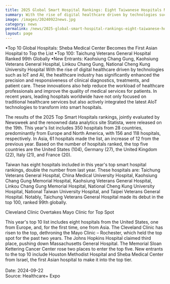```yaml
---
title: 2025 Global Smart Hospital Rankings: Eight Taiwanese Hospitals Make the List
summary: With the rise of digital healthcare driven by technologies such as IoT and AI, the healthcare industry has significantly enhanced the precision and responsiveness of clinical diagnostics, treatments, and patient care. 
image: /images/20240922news.jpg
category: news
permalink: /news/2025-global-smart-hospital-rankings-eight-taiwanese-hospitals-make-the-list/
layout: page
---
```


•Top 10 Global Hospitals: Sheba Medical Center Becomes the First Asian Hospital to Top the List
•Top 100: Taichung Veterans General Hospital Ranked 99th Globally
•New Entrants: Kaohsiung Chang Gung, Kaohsiung Veterans General Hospital, Linkou Chang Gung, National Cheng Kung University Hospital
With the rise of digital healthcare driven by technologies such as IoT and AI, the healthcare industry has significantly enhanced the precision and responsiveness of clinical diagnostics, treatments, and patient care. These innovations also help reduce the workload of healthcare professionals and improve the quality of medical services for patients. In recent years, leading hospitals worldwide have not only focused on traditional healthcare services but also actively integrated the latest AIoT technologies to transform into smart hospitals.

The results of the 2025 Top Smart Hospitals rankings, jointly evaluated by Newsweek and the renowned data analytics site Statista, were released on the 19th. This year's list includes 350 hospitals from 28 countries, predominantly from Europe and North America, with 156 and 118 hospitals, respectively. In Asia, 61 hospitals made the list, an increase of 12 from the previous year. Based on the number of hospitals ranked, the top five countries are the United States (104), Germany (27), the United Kingdom (22), Italy (21), and France (20).

Taiwan has eight hospitals included in this year's top smart hospital rankings, double the number from last year. These hospitals are: Taichung Veterans General Hospital, China Medical University Hospital, Kaohsiung Chang Gung Memorial Hospital, Kaohsiung Veterans General Hospital, Linkou Chang Gung Memorial Hospital, National Cheng Kung University Hospital, National Taiwan University Hospital, and Taipei Veterans General Hospital. Notably, Taichung Veterans General Hospital made its debut in the top 100, ranked 99th globally.

Cleveland Clinic Overtakes Mayo Clinic for Top Spot

This year's top 10 list includes eight hospitals from the United States, one from Europe, and, for the first time, one from Asia. The Cleveland Clinic has risen to the top, dethroning the Mayo Clinic – Rochester, which held the top spot for the past two years. The Johns Hopkins Hospital claimed third place, pushing down Massachusetts General Hospital. The Memorial Sloan Kettering Cancer Center rose two places to enter the top five. New entrants to the top 10 include Houston Methodist Hospital and Sheba Medical Center from Israel, the first Asian hospital to make it into the top tier.
<br/>
<br/>
Date: 2024-09-22
<br/>
Source: Healthcare+ Expo
